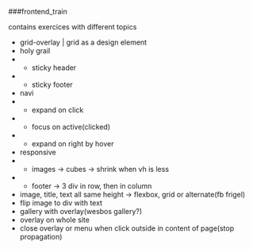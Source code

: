 ###frontend_train

contains exercices with different topics

 * grid-overlay | grid as a design element
 * holy grail
 * * sticky header
 * * sticky footer
 * navi
 * * expand on click
 * * focus on active(clicked)
 * * expand on right by hover
 * responsive 
 * * images -> cubes -> shrink when vh is less
 * * footer -> 3 div in row, then in column
 * image, title, text all same height -> flexbox, grid or alternate(fb frigel)
 * flip image to div with text
 * gallery with overlay(wesbos gallery?)
 * overlay on whole site
 * close overlay or menu when click outside in content of page(stop propagation)
